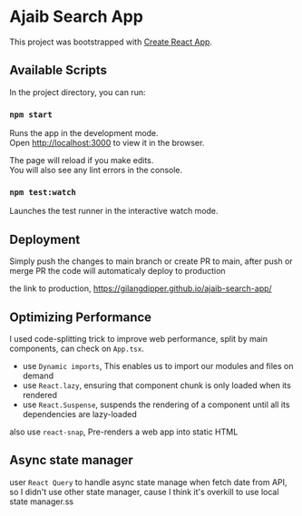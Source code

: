 # Ajaib Search App

This project was bootstrapped with [Create React App](https://github.com/facebook/create-react-app).

## Available Scripts

In the project directory, you can run:

### `npm start`

Runs the app in the development mode.\
Open [http://localhost:3000](http://localhost:3000) to view it in the browser.

The page will reload if you make edits.\
You will also see any lint errors in the console.

### `npm test:watch`

Launches the test runner in the interactive watch mode.

## Deployment

Simply push the changes to main branch or create PR to main, after push or merge PR the code will automaticaly deploy to production

the link to production, https://gilangdipper.github.io/ajaib-search-app/


## Optimizing Performance

I used code-splitting trick to improve web performance, split by main components, can check on `App.tsx`.

- use `Dynamic imports`, This enables us to import our modules and files on demand
- use `React.lazy`, ensuring that component chunk is only loaded when its rendered
- use `React.Suspense`, suspends the rendering of a component until all its dependencies are lazy-loaded

also use `react-snap`, Pre-renders a web app into static HTML

## Async state manager

user `React Query` to handle async state manage when fetch date from API, so I didn't use other state manager, cause I think it's overkill to use local state manager.ss